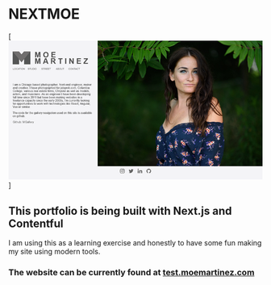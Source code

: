 # NEXTMOE

[![Moe Martinez, Front End Dev and Photographer from Chicago](https://raw.githubusercontent.com/sfmoe/nextmoe/main/screenshot.png)]


## This portfolio is being built with Next.js and Contentful

I am using this as a learning exercise and honestly to have some fun making my site using modern tools.

### The website can be currently found at [test.moemartinez.com](https://test.moemartinez.com)
